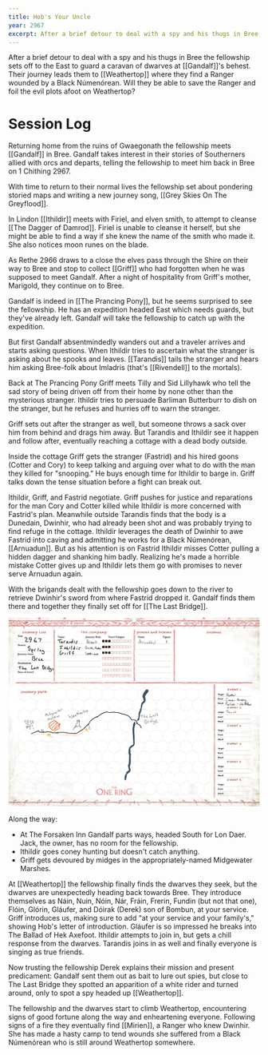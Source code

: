 ```yaml
---
title: Hob's Your Uncle
year: 2967
excerpt: After a brief detour to deal with a spy and his thugs in Bree the fellowship sets off to the East to guard a caravan of dwarves at Gandalf's behest.
---
```


After a brief detour to deal with a spy and his thugs in Bree the fellowship sets off to the East to guard a caravan of dwarves at [[Gandalf]]'s behest. Their journey leads them to [[Weathertop]] where they find a Ranger wounded by a Black Númenórean. Will they be able to save the Ranger and foil the evil plots afoot on Weathertop?

# Session Log

Returning home from the ruins of Gwaegonath the fellowship meets [[Gandalf]] in Bree. Gandalf takes interest in their stories of Southerners allied with orcs and departs, telling the fellowship to meet him back in Bree on 1 Chithing 2967.

With time to return to their normal lives the fellowship set about pondering storied maps and writing a new journey song, [[Grey Skies On The Greyflood]].

In Lindon [[Ithildir]] meets with Firiel, and elven smith, to attempt to cleanse [[The Dagger of Damrod]]. Firiel is unable to cleanse it herself, but she might be able to find a way if she knew the name of the smith who made it. She also notices moon runes on the blade.

As Rethe 2966 draws to a close the elves pass through the Shire on their way to Bree and stop to collect [[Griff]] who had forgotten when he was supposed to meet Gandalf. After a night of hospitality from Griff's mother, Marigold, they continue on to Bree.

Gandalf is indeed in [[The Prancing Pony]], but he seems surprised to see the fellowship. He has an expedition headed East which needs guards, but they've already left. Gandalf will take the fellowship to catch up with the expedition.

But first Gandalf absentmindedly wanders out and a traveler arrives and starts asking questions. When Ithildir tries to ascertain what the stranger is asking about he spooks and leaves. [[Tarandis]] tails the stranger and hears him asking Bree-folk about Imladris (that's [[Rivendell]] to the mortals).

Back at The Prancing Pony Griff meets Tilly and Sid Lillyhawk who tell the sad story of being driven off from their home by none other than the mysterious stranger. Ithildir tries to persuade Barliman Butterburr to dish on the stranger, but he refuses and hurries off to warn the stranger.

Griff sets out after the stranger as well, but someone throws a sack over him from behind and drags him away. But Tarandis and Ithildir see it happen and follow after, eventually reaching a cottage with a dead body outside.

Inside the cottage Griff gets the stranger (Fastrid) and his hired goons (Cotter and Cory) to keep talking and arguing over what to do with the man they killed for "snooping." He buys enough time for Ithildir to barge in. Griff talks down the tense situation before a fight can break out. 

Ithildir, Griff, and Fastrid negotiate. Griff pushes for justice and reparations for the man Cory and Cotter killed while Ithildir is more concerned with Fastrid's plan. Meanwhile outside Tarandis finds that the body is a Dunedain, Dwinhir, who had already been shot and was probably trying to find refuge in the cottage. Ithildir leverages the death of Dwinhir to awe Fastrid into caving and admitting he works for a Black Númenórean, [[Arnuadun]]. But as his attention is on Fastrid Ithildir misses Cotter pulling a hidden dagger and shanking him badly. Realizing he's made a horrible mistake Cotter gives up and Ithildir lets them go with promises to never serve Arnuadun again.

With the brigands dealt with the fellowship goes down to the river to retrieve Dwinhir's sword from where Fastrid dropped it. Gandalf finds them there and together they finally set off for [[The Last Bridge]].

![Journey log for the trip towards the Last Bridge](/assets/2967-journey-1.png)

Along the way:
* At The Forsaken Inn Gandalf parts ways, headed South for Lon Daer. Jack, the owner, has no room for the fellowship.
* Ithildir goes coney hunting but doesn't catch anything.
* Griff gets devoured by midges in the appropriately-named Midgewater Marshes.

At [[Weathertop]] the fellowship finally finds the dwarves they seek, but the dwarves are unexpectedly heading back towards Bree. They introduce themselves as Náin, Nuin, Nóin, Nár, Fráin, Frerin, Fundin (but not that one), Flóin, Glórin, Gláufer, and Dóirak (Derek) son of Bombun, at your service. Griff introduces us, making sure to add "at your service and your family's," showing Hob's letter of introduction. Gláufer is so impressed he breaks into The Ballad of Hek Axefoot. Ithildir attempts to join in, but gets a chill response from the dwarves. Tarandis joins in as well and finally everyone is singing as true friends.

Now trusting the fellowship Derek explains their mission and present predicament: Gandalf sent them out as bait to lure out spies, but close to The Last Bridge they spotted an apparition of a white rider and turned around, only to spot a spy headed up [[Weathertop]].

The fellowship and the dwarves start to climb Weathertop, encountering signs of good fortune along the way and enheartening everyone. Following signs of a fire they eventually find [[Mirien]], a Ranger who knew Dwinhir. She has made a hasty camp to tend wounds she suffered from a Black Númenórean who is still around Weathertop somewhere.

